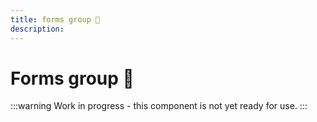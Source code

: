```yaml
---
title: forms group 🔴
description: 
---
```


# Forms group 🔴

:::warning
Work in progress - this component is not yet ready for use.
:::
